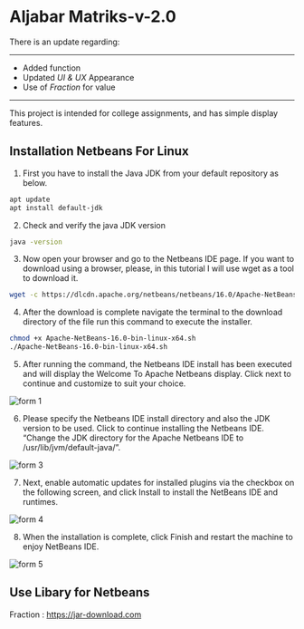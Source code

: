 # Aljabar Matriks-v-2.0
There is an update regarding:
***
* Added function
* Updated _UI & UX_ Appearance
* Use of _Fraction_ for value
***

This project is intended for college assignments, and has simple display features.
## Installation Netbeans For Linux

1. First you have to install the Java JDK from your default repository as below.

```bash
apt update
apt install default-jdk
```
2. Check and verify the java JDK version
```bash
java -version
```

3. Now open your browser and go to the Netbeans IDE page. If you want to download using a browser, please, in this tutorial I will use wget as a tool to download it.

```bash
wget -c https://dlcdn.apache.org/netbeans/netbeans/16.0/Apache-NetBeans-16.0-bin-linux-x64.sh
```

4. After the download is complete navigate the terminal to the download directory of the file run this command to execute the installer.

```bash
chmod +x Apache-NetBeans-16.0-bin-linux-x64.sh
./Apache-NetBeans-16.0-bin-linux-x64.sh
```

5. After running the command, the Netbeans IDE install has been executed and will display the Welcome To Apache Netbeans display. Click next to continue and customize to suit your choice.

![form 1](https://www.bengkelti.com/wp-content/uploads/2021/10/1.png)

6. Please specify the Netbeans IDE install directory and also the JDK version to be used. Click to continue installing the Netbeans IDE. “Change the JDK directory for the Apache Netbeans IDE to /usr/lib/jvm/default-java/”.

![form 3](https://www.bengkelti.com/wp-content/uploads/2021/10/3.png)

7. Next, enable automatic updates for installed plugins via the checkbox on the following screen, and click Install to install the NetBeans IDE and runtimes.

![form 4](https://www.bengkelti.com/wp-content/uploads/2021/10/Screenshot_2021-10-24_06-25-01.png)

8. When the installation is complete, click Finish and restart the machine to enjoy NetBeans IDE.

![form 5](https://www.bengkelti.com/wp-content/uploads/2021/10/Screenshot_2021-10-24_06-30-03.png)

## Use Libary for Netbeans
Fraction : https://jar-download.com


